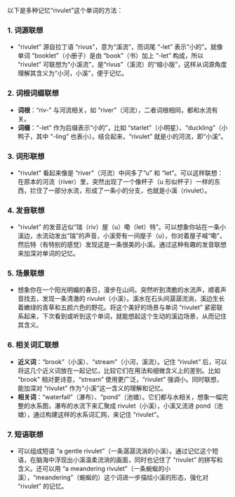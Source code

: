 以下是多种记忆“rivulet”这个单词的方法：

### 1. 词源联想
 - “rivulet” 源自拉丁语 “rivus”，意为“溪流”，而词尾 “-let” 表示“小的”。就像单词 “booklet”（小册子）是由 “book”（书）加上 “-let” 构成，所以 “rivulet” 可联想为“小溪流”，是“rivus”（溪流）的“缩小版”，这样从词源角度理解其含义为“小河，小溪”，便于记忆。

### 2. 词根词缀联想
 - **词根**：“riv-” 与河流相关，如 “river”（河流），二者词根相同，都和水流有关。
 - **词缀**：“-let” 作为后缀表示“小的”，比如 “starlet”（小明星）、“duckling”（小鸭子，其中 “-ling” 也表小）。结合起来，“rivulet” 就是小的河流，即“小溪”。

### 3. 词形联想
 - “rivulet” 看起来像是 “river”（河流）中间多了“u” 和 “let”。可以这样联想：在原本的河流（river）里，突然出现了一个像杯子（u 形似杯子）一样的东西，拦住了一部分水流，形成了一条小的分支，也就是小溪（rivulet）。

### 4. 发音联想
 - “rivulet” 的发音近似“瑞（riv）屋（u）嘞（let）特”。可以想象你站在一条小溪边，水流动发出“瑞”的声音，小溪旁有一间屋子（u），你对着屋子喊“嘞”，然后特（有特别的感觉）发现这是一条很美的小溪。通过这种有趣的发音联想来加深对单词的记忆。

### 5. 场景联想
 - 想象你在一个阳光明媚的春日，漫步在山间。突然听到清脆的水流声，顺着声音找去，发现一条清澈的 rivulet（小溪）。溪水在石头间潺潺流淌，溪边生长着嫩绿的青草和五颜六色的野花。将这个美好的场景与单词 “rivulet” 紧密联系起来，下次看到或听到这个单词，就能想起这个生动的溪边场景，从而记住其含义。

### 6. 相关词汇联想
 - **近义词**：“brook”（小溪）、“stream”（小河，溪流）。记住 “rivulet” 后，可以将这几个近义词放在一起记忆，比较它们在用法和细微含义上的差别。比如 “brook” 相对更诗意，“stream” 使用更广泛，“rivulet” 强调小。同时联想，能加深对 “rivulet” 作为“小溪”这一含义的理解和记忆。
 - **相关词**：“waterfall”（瀑布）、“pond”（池塘）。它们都与水相关，想象一幅完整的水系图，瀑布的水流下来汇聚成 rivulet（小溪），小溪又流进 pond（池塘），通过构建这样的水系词汇网，来记住 “rivulet”。

### 7. 短语联想
 - 可以组成短语 “a gentle rivulet”（一条潺潺流淌的小溪）。通过记忆这个短语，在脑海中浮现出小溪温柔流淌的画面，同时也记住了 “rivulet” 的拼写和含义。还可以用 “a meandering rivulet”（一条蜿蜒的小溪），“meandering”（蜿蜒的）这个词进一步描绘小溪的形态，强化对 “rivulet” 的记忆。 
